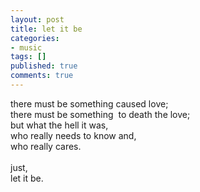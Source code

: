 ```yaml
---
layout: post
title: let it be
categories:
- music
tags: []
published: true
comments: true
---
```

<p>there must be something&nbsp;caused love;<br />there must be something&nbsp; to death the love;<br />but what the hell it was,<br />who really needs to&nbsp;know and,<br />who really&nbsp;cares.<br /><br />just,<br />let it be. </p>
